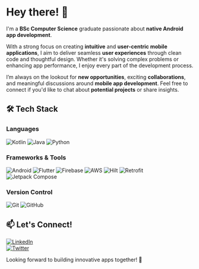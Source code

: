 # Hey there! 👋

I'm a **BSc Computer Science** graduate passionate about **native Android app development**.

With a strong focus on creating **intuitive** and **user-centric mobile applications**, I aim to deliver seamless **user experiences** through clean code and thoughtful design. Whether it's solving complex problems or enhancing app performance, I enjoy every part of the development process.

I’m always on the lookout for **new opportunities**, exciting **collaborations**, and meaningful discussions around **mobile app development**. Feel free to connect if you'd like to chat about **potential projects** or share insights.

## 🛠️ Tech Stack

### **Languages**  
![Kotlin](https://skillicons.dev/icons?i=kotlin) 
![Java](https://skillicons.dev/icons?i=java) 
![Python](https://skillicons.dev/icons?i=python)

### **Frameworks & Tools**  
![Android](https://skillicons.dev/icons?i=androidstudio) 
![Flutter](https://skillicons.dev/icons?i=flutter) 
![Firebase](https://skillicons.dev/icons?i=firebase) 
![AWS](https://skillicons.dev/icons?i=aws) 
![Hilt](https://skillicons.dev/icons?i=dagger) 
![Retrofit](https://skillicons.dev/icons?i=retrofit) 
![Jetpack Compose](https://skillicons.dev/icons?i=android)  

### **Version Control**  
![Git](https://skillicons.dev/icons?i=git) 
![GitHub](https://skillicons.dev/icons?i=github)

## 📫 Let's Connect!

[![LinkedIn](https://skillicons.dev/icons?i=linkedin)](https://www.linkedin.com)  
[![Twitter](https://skillicons.dev/icons?i=twitter)](https://twitter.com)

Looking forward to building innovative apps together! 🚀
